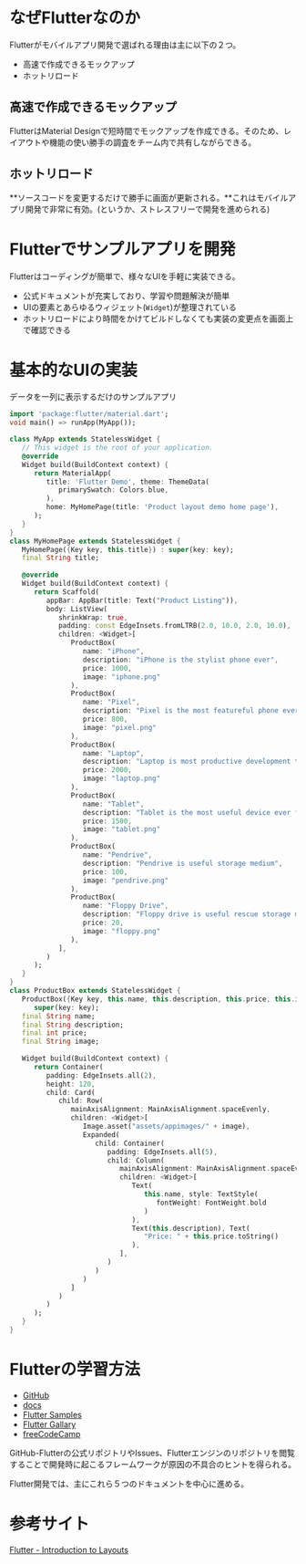 # なぜFlutterなのか

Flutterがモバイルアプリ開発で選ばれる理由は主に以下の２つ。

* 高速で作成できるモックアップ
* ホットリロード

## 高速で作成できるモックアップ

FlutterはMaterial Designで短時間でモックアップを作成できる。そのため、レイアウトや機能の使い勝手の調査をチーム内で共有しながらできる。

## ホットリロード

**ソースコードを変更するだけで勝手に画面が更新される。**これはモバイルアプリ開発で非常に有効。(というか、ストレスフリーで開発を進められる)

# Flutterでサンプルアプリを開発

Flutterはコーディングが簡単で、様々なUIを手軽に実装できる。

* 公式ドキュメントが充実しており、学習や問題解決が簡単
* UIの要素とあらゆるウィジェット(`Widget`)が整理されている
* ホットリロードにより時間をかけてビルドしなくても実装の変更点を画面上で確認できる

# 基本的なUIの実装

データを一列に表示するだけのサンプルアプリ

```dart
import 'package:flutter/material.dart'; 
void main() => runApp(MyApp()); 

class MyApp extends StatelessWidget { 
   // This widget is the root of your application. 
   @override 
   Widget build(BuildContext context) {
      return MaterialApp(
         title: 'Flutter Demo', theme: ThemeData(
            primarySwatch: Colors.blue,
         ), 
         home: MyHomePage(title: 'Product layout demo home page'), 
      );
   }
}
class MyHomePage extends StatelessWidget { 
   MyHomePage({Key key, this.title}) : super(key: key); 
   final String title; 
   
   @override 
   Widget build(BuildContext context) { 
      return Scaffold( 
         appBar: AppBar(title: Text("Product Listing")), 
         body: ListView(
            shrinkWrap: true, 
            padding: const EdgeInsets.fromLTRB(2.0, 10.0, 2.0, 10.0), 
            children: <Widget>[ 
               ProductBox(
                  name: "iPhone", 
                  description: "iPhone is the stylist phone ever", 
                  price: 1000, 
                  image: "iphone.png"
               ), 
               ProductBox( 
                  name: "Pixel",    
                  description: "Pixel is the most featureful phone ever", 
                  price: 800, 
                  image: "pixel.png"
               ), 
               ProductBox( 
                  name: "Laptop", 
                  description: "Laptop is most productive development tool", 
                  price: 2000, 
                  image: "laptop.png"
               ), 
               ProductBox( 
                  name: "Tablet", 
                  description: "Tablet is the most useful device ever for meeting", 
                  price: 1500, 
                  image: "tablet.png"
               ), 
               ProductBox( 
                  name: "Pendrive", 
                  description: "Pendrive is useful storage medium", 
                  price: 100, 
                  image: "pendrive.png"
               ), 
               ProductBox(
                  name: "Floppy Drive", 
                  description: "Floppy drive is useful rescue storage medium", 
                  price: 20, 
                  image: "floppy.png"
               ), 
            ],
         )
      );
   }
}
class ProductBox extends StatelessWidget {
   ProductBox({Key key, this.name, this.description, this.price, this.image}) :
      super(key: key); 
   final String name; 
   final String description; 
   final int price; 
   final String image; 
   
   Widget build(BuildContext context) {
      return Container(
         padding: EdgeInsets.all(2), 
         height: 120, 
         child: Card(
            child: Row(
               mainAxisAlignment: MainAxisAlignment.spaceEvenly, 
               children: <Widget>[ 
                  Image.asset("assets/appimages/" + image), 
                  Expanded( 
                     child: Container( 
                        padding: EdgeInsets.all(5), 
                        child: Column(    
                           mainAxisAlignment: MainAxisAlignment.spaceEvenly, 
                           children: <Widget>[ 
                              Text(
                                 this.name, style: TextStyle(
                                    fontWeight: FontWeight.bold
                                 )
                              ),
                              Text(this.description), Text(
                                 "Price: " + this.price.toString()
                              ), 
                           ], 
                        )
                     )
                  )
               ]
            )
         )
      );
   }
}
```

# Flutterの学習方法

* [GitHub](https://github.com/flutter/flutter)
* [docs](https://docs.flutter.dev/)
* [Flutter Samples](https://flutter.github.io/samples/#)
* [Flutter Gallary](https://gallery.flutter.dev/)
* [freeCodeCamp](https://www.freecodecamp.org/)

GitHub-Flutterの公式リポジトリやIssues、Flutterエンジンのリポジトリを閲覧することで開発時に起こるフレームワークが原因の不具合のヒントを得られる。

Flutter開発では、主にこれら５つのドキュメントを中心に進める。

# 参考サイト

[Flutter - Introduction to Layouts](https://www.tutorialspoint.com/flutter/flutter_introduction_to_layouts.htm)